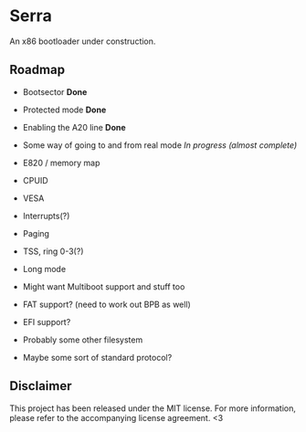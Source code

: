 # Serra
An x86 bootloader under construction.

## Roadmap
- Bootsector **Done**
- Protected mode **Done**

- Enabling the A20 line **Done**
- Some way of going to and from real mode *In progress (almost complete)*
- E820 / memory map
- CPUID
- VESA
- Interrupts(?)

- Paging
- TSS, ring 0-3(?)
- Long mode
- Might want Multiboot support and stuff too

- FAT support? (need to work out BPB as well)
- EFI support?
- Probably some other filesystem
- Maybe some sort of standard protocol?


## Disclaimer
This project has been released under the MIT license. For more information, please
refer to the accompanying license agreement. <3

